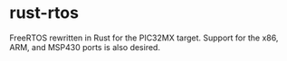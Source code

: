 rust-rtos
=========

FreeRTOS rewritten in Rust for the PIC32MX target. Support for the x86, ARM, and MSP430 ports is also desired.

